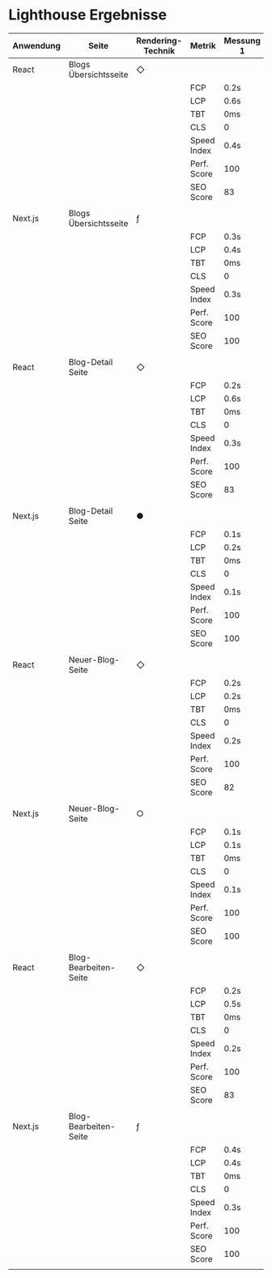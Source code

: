 # Lighthouse Ergebnisse

| Anwendung | Seite                 | Rendering-Technik | Metrik      | Messung 1 | Messung 2 | Messung 3 | Messung 4 | Messung 5 | Durchschnitt |
| --------- | --------------------- | ----------------- | ----------- | --------- | --------- | --------- | --------- | --------- | ------------ |
| React     | Blogs Übersichtsseite | ◇                 |             |           |           |           |           |           |              |
|           |                       |                   | FCP         | 0.2s      | 0.2s      | 0.2s      | 0.2s      | 0.2s      | 0.2          |
|           |                       |                   | LCP         | 0.6s      | 0.8s      | 0.6s      | 0.7s      | 0.8s      | 0.7s         |
|           |                       |                   | TBT         | 0ms       | 0ms       | 0ms       | 0ms       | 0ms       | 0ms          |
|           |                       |                   | CLS         | 0         | 0         | 0         | 0         | 0         | 0            |
|           |                       |                   | Speed Index | 0.4s      | 0.5s      | 0.4s      | 0.4s      | 0.4s      | 0.42s        |
|           |                       |                   | Perf. Score | 100       | 100       | 100       | 100       | 100       | 100          |
|           |                       |                   | SEO Score   | 83        | 83        | 83        | 83        | 83        | 83           |
|           |                       |                   |             |           |           |           |           |           |              |
| Next.js   | Blogs Übersichtsseite | ƒ                 |             |           |           |           |           |           |              |
|           |                       |                   | FCP         | 0.3s      | 0.4s      | 0.3s      | 0.3s      | 0.2s      | 0.3s         |
|           |                       |                   | LCP         | 0.4s      | 0.5s      | 0.4s      | 0.4s      | 0.4s      | 0.42s        |
|           |                       |                   | TBT         | 0ms       | 0ms       | 0ms       | 0ms       | 0ms       | 0ms          |
|           |                       |                   | CLS         | 0         | 0         | 0         | 0         | 0         | 0            |
|           |                       |                   | Speed Index | 0.3s      | 0.4s      | 0.3s      | 0.3s      | 0         | 0.26s        |
|           |                       |                   | Perf. Score | 100       | 100       | 100       | 100       | 100       | 100          |
|           |                       |                   | SEO Score   | 100       | 100       | 100       | 100       | 100       | 100          |
|           |                       |                   |             |           |           |           |           |           |              |
| React     | Blog-Detail Seite     | ◇                 |             |           |           |           |           |           |              |
|           |                       |                   | FCP         | 0.2s      | 0.2s      | 0.2s      | 0.2s      | 0.3s      | 0.22s        |
|           |                       |                   | LCP         | 0.6s      | 0.7s      | 2.6s      | 0.7s      | 0,8s      | 1.08s        |
|           |                       |                   | TBT         | 0ms       | 0ms       | 0ms       | 0ms       | 0ms       | 0ms          |
|           |                       |                   | CLS         | 0         | 0         | 0         | 0         | 0         | 0            |
|           |                       |                   | Speed Index | 0.3s      | 0.3s      | 1,1s      | 0,4s      | 0         | 0,42s        |
|           |                       |                   | Perf. Score | 100       | 100       | 85        | 100       | 100       | 97           |
|           |                       |                   | SEO Score   | 83        | 83        | 83        | 83        | 83        | 83           |
|           |                       |                   |             |           |           |           |           |           |              |
| Next.js   | Blog-Detail Seite     | ●                 |             |           |           |           |           |           |              |
|           |                       |                   | FCP         | 0.1s      | 0.2s      | 0.1s      | 0.2s      | 0.1s      | 0.14s        |
|           |                       |                   | LCP         | 0.2s      | 0.2s      | 0.2s      | 0.2s      | 0.1s      | 0.18s        |
|           |                       |                   | TBT         | 0ms       | 0ms       | 0ms       | 0ms       | 0ms       | 0ms          |
|           |                       |                   | CLS         | 0         | 0         | 0         | 0         | 0         | 0            |
|           |                       |                   | Speed Index | 0.1s      | 0.1s      | 0.1s      | 0.1s      | 0.1       | 0.1s         |
|           |                       |                   | Perf. Score | 100       | 100       | 100       | 100       | 100       | 100          |
|           |                       |                   | SEO Score   | 100       | 100       | 100       | 100       | 100       | 100          |
|           |                       |                   |             |           |           |           |           |           |              |
| React     | Neuer-Blog-Seite      | ◇                 |             |           |           |           |           |           |              |
|           |                       |                   | FCP         | 0.2s      | 0.2s      | 0.3s      | 0.2s      | 0.2s      | 0.22s        |
|           |                       |                   | LCP         | 0.2s      | 0.2s      | 0.3s      | 0.2s      | 0.2s      | 0.22s        |
|           |                       |                   | TBT         | 0ms       | 0ms       | 0ms       | 0ms       | 0ms       | 0ms          |
|           |                       |                   | CLS         | 0         | 0         | 0         | 0         | 0         | 0            |
|           |                       |                   | Speed Index | 0.2s      | 0.2s      | 0.2s      | 0.2s      | 0.2s      | 0.2s         |
|           |                       |                   | Perf. Score | 100       | 100       | 100       | 100       | 100       | 100          |
|           |                       |                   | SEO Score   | 82        | 82        | 82        | 82        | 82        | 82           |
|           |                       |                   |             |           |           |           |           |           |              |
| Next.js   | Neuer-Blog-Seite      | ○                 |             |           |           |           |           |           |              |
|           |                       |                   | FCP         | 0.1s      | 0.1s      | 0.1s      | 0.1s      | 0.1s      | 0.1s         |
|           |                       |                   | LCP         | 0.1s      | 0.1s      | 0.1s      | 0.1s      | 0.1s      | 0.1s         |
|           |                       |                   | TBT         | 0ms       | 0ms       | 0ms       | 0ms       | 0ms       | 0ms          |
|           |                       |                   | CLS         | 0         | 0         | 0         | 0         | 0         | 0            |
|           |                       |                   | Speed Index | 0.1s      | 0.1s      | 0.1s      | 0.1s      | 0.1s      | 0.1s         |
|           |                       |                   | Perf. Score | 100       | 100       | 100       | 100       | 100       | 100          |
|           |                       |                   | SEO Score   | 100       | 100       | 100       | 100       | 100       | 100          |
|           |                       |                   |             |           |           |           |           |           |              |
| React     | Blog-Bearbeiten-Seite | ◇                 |             |           |           |           |           |           |              |
|           |                       |                   | FCP         | 0.2s      | 0.2s      | 0.2s      | 0.2s      | 0.2s      | 0.2s         |
|           |                       |                   | LCP         | 0.5s      | 0.7s      | 0.6s      | 0.6s      | 0.6s      | 0.6s         |
|           |                       |                   | TBT         | 0ms       | 0ms       | 0ms       | 0ms       | 0ms       | 0ms          |
|           |                       |                   | CLS         | 0         | 0         | 0         | 0         | 0         | 0            |
|           |                       |                   | Speed Index | 0.2s      | 0.3s      | 0.3s      | 0.3s      | 0.3s      | 0.28s        |
|           |                       |                   | Perf. Score | 100       | 100       | 100       | 100       | 100       | 100          |
|           |                       |                   | SEO Score   | 83        | 83        | 83        | 83        | 83        | 83           |
|           |                       |                   |             |           |           |           |           |           |              |
| Next.js   | Blog-Bearbeiten-Seite | ƒ                 |             |           |           |           |           |           |              |
|           |                       |                   | FCP         | 0.4s      | 0.3s      | 0.4s      | 0.4s      | 0.3s      | 0.36s        |
|           |                       |                   | LCP         | 0.4s      | 0.3s      | 0.4s      | 0.5s      | 0.4s      | 0.4s         |
|           |                       |                   | TBT         | 0ms       | 0ms       | 0ms       | 0ms       | 0ms       | 0ms          |
|           |                       |                   | CLS         | 0         | 0         | 0         | 0         | 0         | 0            |
|           |                       |                   | Speed Index | 0.3s      | 0.3s      | 0.3s      | 0.4s      | 0.3s      | 0.32s        |
|           |                       |                   | Perf. Score | 100       | 100       | 100       | 100       | 100       | 100          |
|           |                       |                   | SEO Score   | 100       | 100       | 100       | 100       | 100       | 100          |
|           |                       |                   |             |           |           |           |           |           |              |
